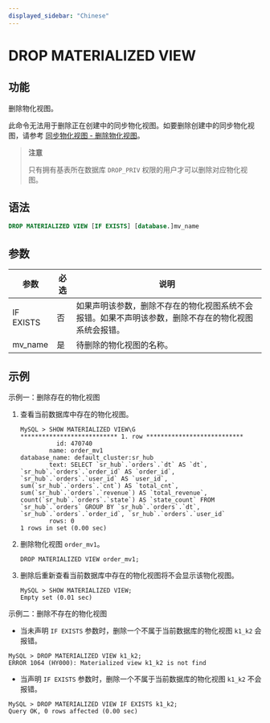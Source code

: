 ```yaml
---
displayed_sidebar: "Chinese"
---
```


# DROP MATERIALIZED VIEW

## 功能

删除物化视图。

此命令无法用于删除正在创建中的同步物化视图。如要删除创建中的同步物化视图，请参考 [同步物化视图 - 删除物化视图](../../../using_starrocks/Materialized_view-single_table.md#删除同步物化视图)。

> **注意**
>
> 只有拥有基表所在数据库 `DROP_PRIV` 权限的用户才可以删除对应物化视图。

## 语法

```SQL
DROP MATERIALIZED VIEW [IF EXISTS] [database.]mv_name
```

## 参数

| **参数**  | **必选** | **说明**                                                     |
| --------- | -------- | ------------------------------------------------------------ |
| IF EXISTS | 否       | 如果声明该参数，删除不存在的物化视图系统不会报错。如果不声明该参数，删除不存在的物化视图系统会报错。 |
| mv_name   | 是       | 待删除的物化视图的名称。                                     |

## 示例

示例一：删除存在的物化视图

1. 查看当前数据库中存在的物化视图。

    ```Plain
    MySQL > SHOW MATERIALIZED VIEW\G
    *************************** 1. row ***************************
              id: 470740
            name: order_mv1
    database_name: default_cluster:sr_hub
            text: SELECT `sr_hub`.`orders`.`dt` AS `dt`, `sr_hub`.`orders`.`order_id` AS `order_id`, `sr_hub`.`orders`.`user_id` AS `user_id`, sum(`sr_hub`.`orders`.`cnt`) AS `total_cnt`, sum(`sr_hub`.`orders`.`revenue`) AS `total_revenue`, count(`sr_hub`.`orders`.`state`) AS `state_count` FROM `sr_hub`.`orders` GROUP BY `sr_hub`.`orders`.`dt`, `sr_hub`.`orders`.`order_id`, `sr_hub`.`orders`.`user_id`
            rows: 0
    1 rows in set (0.00 sec)
    ```

2. 删除物化视图 `order_mv1`。

    ```Plain
    DROP MATERIALIZED VIEW order_mv1;
    ```

3. 删除后重新查看当前数据库中存在的物化视图将不会显示该物化视图。

    ```Plain
    MySQL > SHOW MATERIALIZED VIEW;
    Empty set (0.01 sec)
    ```

示例二：删除不存在的物化视图

- 当未声明 `IF EXISTS` 参数时，删除一个不属于当前数据库的物化视图 `k1_k2` 会报错。

```Plain
MySQL > DROP MATERIALIZED VIEW k1_k2;
ERROR 1064 (HY000): Materialized view k1_k2 is not find
```

- 当声明 `IF EXISTS` 参数时，删除一个不属于当前数据库的物化视图 `k1_k2` 不会报错。

```Plain
MySQL > DROP MATERIALIZED VIEW IF EXISTS k1_k2;
Query OK, 0 rows affected (0.00 sec)
```

